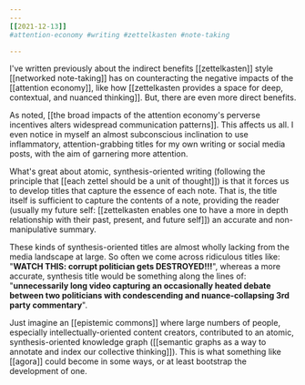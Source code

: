 ```yaml
---
---
[[2021-12-13]]
#attention-economy #writing #zettelkasten #note-taking 

---
```

I've written previously about the indirect benefits [[zettelkasten]] style [[networked note-taking]] has on counteracting the negative impacts of the [[attention economy]], like how [[zettelkasten provides a space for deep, contextual, and nuanced thinking]]. But, there are even more direct benefits.

As noted, [[the broad impacts of the attention economy's perverse incentives alters widespread communication patterns]]. This affects us all. I even notice in myself an almost subconscious inclination to use inflammatory, attention-grabbing titles for my own writing or social media posts, with the aim of garnering more attention.

What's great about atomic, synthesis-oriented writing (following the principle that [[each zettel should be a unit of thought]]) is that it forces us to develop titles that capture the essence of each note. That is, the title itself is sufficient to capture the contents of a note, providing the reader (usually my future self: [[zettelkasten enables one to have a more in depth relationship with their past, present, and future self]]) an accurate and non-manipulative summary.

These kinds of synthesis-oriented titles are almost wholly lacking from the media landscape at large. So often we come across ridiculous titles like: "**WATCH THIS: corrupt politician gets DESTROYED!!!**", whereas a more accurate, synthesis title would be something along the lines of: "**unnecessarily long video capturing an occasionally heated debate between two politicians with condescending and nuance-collapsing 3rd party commentary**".

Just imagine an [[epistemic commons]] where large numbers of people, especially intellectually-oriented content creators, contributed to an atomic, synthesis-oriented knowledge graph ([[semantic graphs as a way to annotate and index our collective thinking]]). This is what something like [[agora]] could become in some ways, or at least bootstrap the development of one.